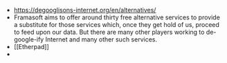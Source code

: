 - https://degooglisons-internet.org/en/alternatives/
- Framasoft aims to offer around thirty free alternative services to provide a substitute for those services which, once they get hold of us, proceed to feed upon our data.
  But there are many other players working to de-google-ify Internet and many other such services.
- [[Etherpad]]
-